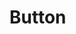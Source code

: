# Button <Badges :texts="badges" />

<script setup>
  import pkg from '@studiometa/ui/atoms/Button/package.json';
  import AppTwigRaw from './app.twig?raw';

  const badges = [`v${pkg.version}`, 'Twig'];

  const tabs = [
    {
      label: 'app.twig',
      lang: 'twig',
      content: AppTwigRaw,
    }
  ];
</script>

<PreviewIframe class="block-full-width" src="./story.html" />

<Tabs :items="tabs" />
